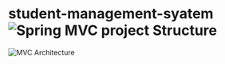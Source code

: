 # student-management-syatem![Spring MVC project Structure](https://user-images.githubusercontent.com/106903284/205499251-ceef56cd-c6a4-4c7d-acb4-8adee2175113.JPG)
![MVC Architecture](https://user-images.githubusercontent.com/106903284/205499253-04590dc7-4538-4aeb-8af3-bcc2258c61fc.JPG)
